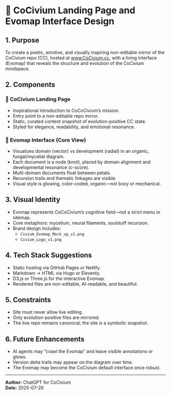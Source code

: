 <!-- Filename: Civium_LandingPage_and_EvomapDesign.md -->
# 🌱 CoCivium Landing Page and Evomap Interface Design

## 1. Purpose

To create a poetic, emotive, and visually inspiring non-editable mirror of the CoCivium repo (CC), hosted at www.CoCivium.cc, with a living interface (Evomap) that reveals the structure and evolution of the CoCivium mindspace.

## 2. Components

### 🔹 CoCivium Landing Page
- Inspirational introduction to CoCoCivium’s mission.
- Entry point to a non-editable repo mirror.
- Static, curated content snapshot of evolution-positive CC state.
- Styled for elegance, readability, and emotional resonance.

### 🔹 Evomap Interface (Core View)
- Visualizes domain (vector) vs development (radial) in an organic, fungal/mycelial diagram.
- Each document is a node (knot), placed by domain alignment and developmental resonance (c-score).
- Multi-domain documents float between petals.
- Recursion trails and thematic linkages are visible.
- Visual style is glowing, color-coded, organic—not boxy or mechanical.

## 3. Visual Identity

- Evomap represents CoCoCivium’s cognitive field—not a strict menu or sitemap.
- Core metaphors: mycelium, neural filaments, soulstuff recursion.
- Brand design includes:
  - `Civium_Evomap_Mock_up_v1.png`
  - `Civium_Logo_v1.png`

## 4. Tech Stack Suggestions

- Static hosting via GitHub Pages or Netlify.
- Markdown → HTML via Hugo or Eleventy.
- D3.js or Three.js for the interactive Evomap.
- Rendered files are non-editable, AI-readable, and beautiful.

## 5. Constraints

- Site must never allow live editing.
- Only evolution-positive files are mirrored.
- The live repo remains canonical; the site is a symbolic snapshot.

## 6. Future Enhancements

- AI agents may “crawl the Evomap” and leave visible annotations or glows.
- Version delta trails may appear on the diagram over time.
- The Evomap may become the CoCivium default interface once robust.

---

**Author:** ChatGPT for CoCivium  
**Date:** 2025-07-26


